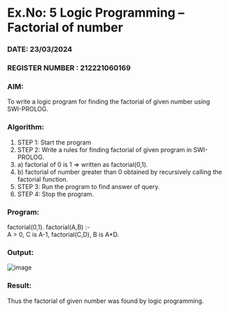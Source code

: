 # Ex.No: 5   Logic Programming – Factorial of number   
### DATE: 23/03/2024                                                                           
### REGISTER NUMBER : 212221060169
### AIM: 
To  write  a logic program for finding the factorial of given number using SWI-PROLOG. 
### Algorithm:
1. STEP 1: Start the program
2. STEP 2:  Write a rules for finding factorial of given program in SWI-PROLOG.
3.   a)	factorial of 0 is 1 => written as factorial(0,1).
4.   b)	factorial of number greater than 0 obtained by recursively calling the factorial    function.
5. STEP 3: Run the program  to find answer of  query.
6. STEP 4: Stop the program.

### Program:

factorial(0,1).
factorial(A,B) :-  
           A > 0, 
           C is A-1,
           factorial(C,D),
           B is A*D.

### Output:

![image](https://github.com/Asansiddiq/AI_Lab_2023-24/assets/160508575/e0aba2fb-5eb7-4640-bb6e-9ce3028cd124)



### Result:
Thus the factorial of given number was found by logic programming. 
